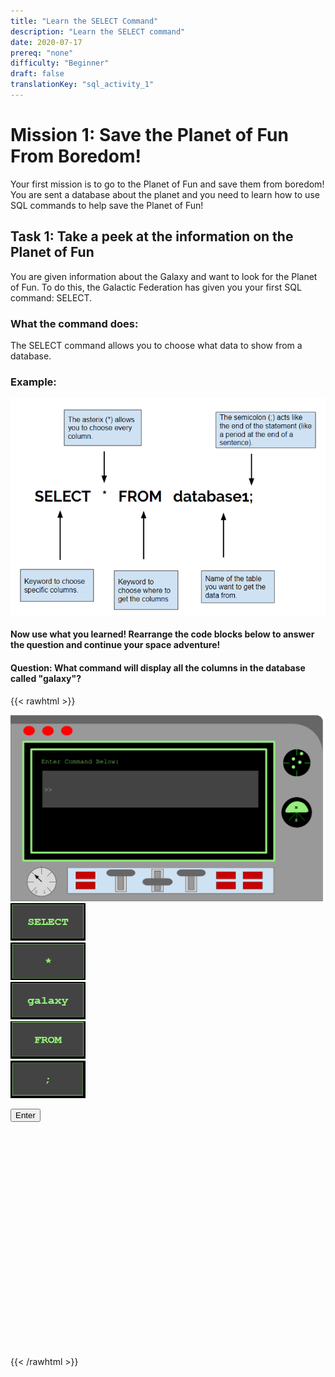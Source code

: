 ```yaml
---
title: "Learn the SELECT Command"
description: "Learn the SELECT command"
date: 2020-07-17
prereq: "none"
difficulty: "Beginner"
draft: false
translationKey: "sql_activity_1"
---
```

<!-- Links for javascript and CSS needed for drop down logic -->
<link rel="stylesheet" href="../default/_default.css" type="text/css"></link>
<link rel="stylesheet" href="_activity1.css" type="text/css"></link>
<script type="text/javascript" src="../default/_default.js">
</script>

# Mission 1: Save the Planet of Fun From Boredom!
Your first mission is to go to the Planet of Fun and save them from boredom! 
You are sent a database about the planet and you need to learn how to use SQL 
commands to help save the Planet of Fun!

## Task 1: Take a peek at the information on the Planet of Fun
You are given information about the Galaxy and want to look for the Planet of Fun. To do this,
 the Galactic Federation has given you your first SQL command: SELECT. 

### What the command does: 
The SELECT command allows you to choose what data to show from a database.

### Example:

![Select](assets/Select.PNG)

#### Now use what you learned! **Rearrange the code blocks below to answer the question and continue your space adventure!**

#### Question: What command will display all the columns in the database called "galaxy"?

{{< rawhtml >}}
<div class="terminal_div" id="terminal_div"><img class="terminal" src="../media/Terminal.png" alt="Terminal_screen">


<!-- Rectangles to Receive blocks -->
<div id="div6" class="dropClass" ondrop="drop(event)" ondragover="allowDrop(event)";> </div>
<div id="div7" class="dropClass" ondrop="drop(event)" ondragover="allowDrop(event)";> </div>
<div id="div8" class="dropClass" ondrop="drop(event)" ondragover="allowDrop(event)";> </div>
<div id="div9" class="dropClass" ondrop="drop(event)" ondragover="allowDrop(event)";> </div>
<div id="div10" class="dropClass" ondrop="drop(event)" ondragover="allowDrop(event)";> </div>


<div id="div1" class ="codeBlocks" style="clear: left;" ondrop="drop(event)" ondragover="allowDrop(event)">
<img class="img" id="answer1" src="assets/Select_Block.PNG" draggable="true" ondragstart="drag(event)" id="drag1" width="120" height="60">
</div>

<div id="div2" class="codeBlocks" ondrop="drop(event)" ondragover="allowDrop(event)">
<img class="img" img id="answer2" src="assets/Asterix_Block.PNG" draggable="true" ondragstart="drag(event)" id="drag2" width="120" height="60">
</div>

<div id="div3" class="codeBlocks" ondrop="drop(event)" ondragover="allowDrop(event)">
<img class="img" img id="answer4" src="assets/galaxy_block.png" draggable="true" ondragstart="drag(event)" id="drag3" width="120" height="60" markdown="1">
</div>

<div id="div4" class="codeBlocks" ondrop="drop(event)" ondragover="allowDrop(event)">
<img class="img" img id="answer3" src="assets/From_Block.PNG" draggable="true" ondragstart="drag(event)" id="drag4" width="120" height="60" markdown="1">
</div>

<div id="div5" class="codeBlocks" ondrop="drop(event)" ondragover="allowDrop(event)">
<img class="img" img id="answer5" src="assets/Semicolon_Block.PNG" draggable="true" ondragstart="drag(event)" id="drag5" width="120" height="60" markdown="1">
</div>

<!-- Enter button -->
<button class="button button1" onclick="check()" > Enter </button>

</div>


<!-- Hidden SQL database will appear once correct sequence is placed -->
<img src="assets/Database.png" id="database" alt="database" style="visibility:hidden"/>
{{< /rawhtml >}}
